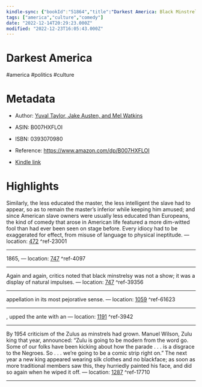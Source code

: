 ```yaml
---
kindle-sync: {"bookId":"51864","title":"Darkest America: Black Minstrelsy from Slavery to Hip-Hop","author":"Yuval Taylor, Jake Austen, and Mel Watkins","asin":"B007HXFLOI","lastAnnotatedDate":"2016-03-08","bookImageUrl":"https://m.media-amazon.com/images/I/61UgA0cr+5L._SY160.jpg","highlightsCount":6}
tags: ["america","culture","comedy"]
date: "2022-12-14T20:29:23.000Z"
modified: "2022-12-23T16:05:43.000Z"
---
```

# Darkest America

#america #politics #culture 

# Metadata

* Author: [Yuval Taylor, Jake Austen, and Mel Watkins](https://www.amazon.com/Yuval-Taylor/e/B007K2NWYC/ref=dp_byline_cont_ebooks_1)

* ASIN: B007HXFLOI

* ISBN: 0393070980

* Reference: <https://www.amazon.com/dp/B007HXFLOI>

* [Kindle link](kindle://book?action=open&asin=B007HXFLOI)

# Highlights

Similarly, the less educated the master, the less intelligent the slave had to appear, so as to remain the master’s inferior while keeping him amused; and since American slave owners were usually less educated than Europeans, the kind of comedy that arose in American life featured a more dim-witted fool than had ever been seen on stage before. Every idiocy had to be exaggerated for effect, from misuse of language to physical ineptitude. — location: [472](kindle://book?action=open&asin=B007HXFLOI&location=472) ^ref-23001

---

1865, — location: [747](kindle://book?action=open&asin=B007HXFLOI&location=747) ^ref-4097

---

Again and again, critics noted that black minstrelsy was not a show; it was a display of natural impulses. — location: [747](kindle://book?action=open&asin=B007HXFLOI&location=747) ^ref-39356

---

appellation in its most pejorative sense. — location: [1059](kindle://book?action=open&asin=B007HXFLOI&location=1059) ^ref-61623

---

, upped the ante with an — location: [1191](kindle://book?action=open&asin=B007HXFLOI&location=1191) ^ref-3942

---

By 1954 criticism of the Zulus as minstrels had grown. Manuel Wilson, Zulu king that year, announced: “Zulu is going to be modern from the word go. Some of our folks have been kicking about how the parade . . . is a disgrace to the Negroes. So . . . we’re going to be a comic strip right on.” The next year a new king appeared wearing silk clothes and no blackface; as soon as more traditional members saw this, they hurriedly painted his face, and did so again when he wiped it off. — location: [1287](kindle://book?action=open&asin=B007HXFLOI&location=1287) ^ref-17710

---
